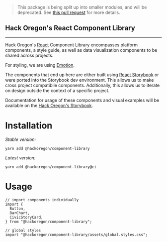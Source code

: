 > This package is being split up into smaller modules, and will be deprecated. See [this pull request](https://github.com/hackoregon/civic/pull/1200) for more details.

## Hack Oregon's React Component Library

---

Hack Oregon's [React](http://facebook.github.io/react/) Component Library encompasses platform components, a style guide, as well as data visualization components to be shared across projects.

For styling, we are using [Emotion](https://emotion.sh/).

The components that end up here are either built using [React Storybook](https://getstorybook.io) or were ported into the Storybook dev environment. This allows us to make cross project compatibile components. Additionally, this allows us to iterate on design outside the context of a specific project.

Documentation for usage of these components and visual examples will be available on the [Hack Oregon's Storybook](https://hackoregon.github.io/civic/).

# Installation

_Stable version:_

```
yarn add @hackoregon/component-library
```

_Latest version:_

```
yarn add @hackoregon/component-library@ci
```

# Usage

```
// import components individually
import {
  Button,
  BarChart,
  CivicStoryCard,
} from "@hackoregon/component-library";

// global styles
import "@hackoregon/component-library/assets/global.styles.css";
```
